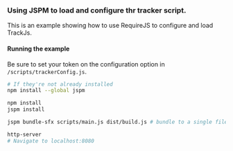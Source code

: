 ### Using JSPM to load and configure thr tracker script.
This is an example showing how to use RequireJS to configure and load TrackJs.

#### Running the example

Be sure to set your token on the configuration option in `/scripts/trackerConfig.js`.

```bash 
# If they're not already installed
npm install --global jspm

npm install
jspm install

jspm bundle-sfx scripts/main.js dist/build.js # bundle to a single file - other methods are supported as well.

http-server
# Navigate to localhost:8080
```
